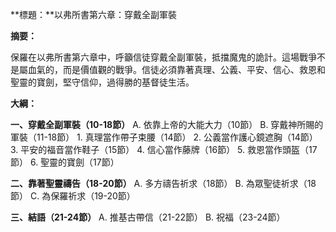 **標題：**以弗所書第六章：穿戴全副軍裝

**摘要：**

保羅在以弗所書第六章中，呼籲信徒穿戴全副軍裝，抵擋魔鬼的詭計。這場戰爭不是屬血氣的，而是價值觀的戰爭。信徒必須靠著真理、公義、平安、信心、救恩和聖靈的寶劍，堅守信仰，過得勝的基督徒生活。

**大綱：**

**一、穿戴全副軍裝（10-18節）**
    A. 依靠上帝的大能大力（10節）
    B. 穿戴神所賜的軍裝（11-18節）
        1. 真理當作帶子束腰（14節）
        2. 公義當作護心鏡遮胸（14節）
        3. 平安的福音當作鞋子（15節）
        4. 信心當作藤牌（16節）
        5. 救恩當作頭盔（17節）
        6. 聖靈的寶劍（17節）

**二、靠著聖靈禱告（18-20節）**
    A. 多方禱告祈求（18節）
    B. 為眾聖徒祈求（18節）
    C. 為保羅祈求（19-20節）

**三、結語（21-24節）**
    A. 推基古帶信（21-22節）
    B. 祝福（23-24節）